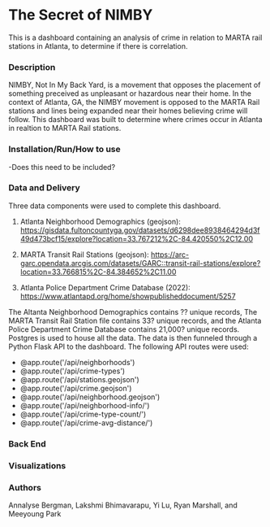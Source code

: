 # The Secret of NIMBY
This is a dashboard containing an analysis of crime in relation to MARTA rail stations in Atlanta, to determine if there is correlation.

### Description
NIMBY, Not In My Back Yard, is a movement that opposes the placement of something preceived as unpleasant or hazardous near their home. In the context of Atlanta, GA, the NIMBY movement is opposed to the MARTA Rail stations and lines being expanded near their homes believing crime will follow. This dashboard was built to determine where crimes occur in Atlanta in realtion to MARTA Rail stations. 

### Installation/Run/How to use
-Does this need to be included?

### Data and Delivery
Three data components were used to complete this dashboard.

1. Atlanta Neighborhood Demographics (geojson): https://gisdata.fultoncountyga.gov/datasets/d6298dee8938464294d3f49d473bcf15/explore?location=33.767212%2C-84.420550%2C12.00 

2. MARTA Transit Rail Stations (geojson): https://arc-garc.opendata.arcgis.com/datasets/GARC::transit-rail-stations/explore?location=33.766815%2C-84.384652%2C11.00

3. Atlanta Police Department Crime Database (2022): https://www.atlantapd.org/home/showpublisheddocument/5257

The Altanta Neighborhood Demographics contains ?? unique records, The MARTA Transit Rail Station file contains 33? unique records, and the Atlanta Police Department Crime Database contains 21,000? unique records. Postgres is used to house all the data. The data is then funneled through a Python Flask API to the dashboard. The following API routes were used:
- @app.route('/api/neighborhoods')
- @app.route('/api/crime-types')
- @app.route('/api/stations.geojson')
- @app.route('/api/crime.geojson')
- @app.route('/api/neighborhood.geojson')
- @app.route('/api/neighborhood-info/<nCode>')
- @app.route('/api/crime-type-count/<nCode>')
- @app.route('/api/crime-avg-distance/<nCode>')

### Back End

### Visualizations

### Authors
Annalyse Bergman, Lakshmi Bhimavarapu, Yi Lu, Ryan Marshall, and Meeyoung Park

